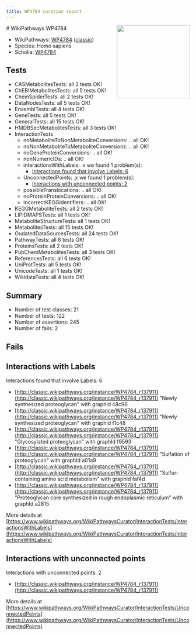 ```yaml
---
title: WP4784 curation report
---
```


<img style="float: right; width: 200px" src="https://upload.wikimedia.org/wikipedia/commons/thumb/8/83/Wplogo_with_text_500.png/640px-Wplogo_with_text_500.png" />
# WikiPathways WP4784

* WikiPathways: [WP4784](https://wikipathways.org/pathways/WP4784) ([classic](https://classic.wikipathways.org/instance/WP4784))
* Species: Homo sapiens
* Scholia: [WP4784](https://scholia.toolforge.org/wikipathways/WP4784)
## Tests
* CASMetabolitesTests: all 2 tests OK!
* ChEBIMetabolitesTests: all 5 tests OK!
* ChemSpiderTests: all 2 tests OK!
* DataNodesTests: all 5 tests OK!
* EnsemblTests: all 4 tests OK!
* GeneTests: all 5 tests OK!
* GeneralTests: all 15 tests OK!
* HMDBSecMetabolitesTests: all 3 tests OK!
* InteractionTests
    * noMetaboliteToNonMetaboliteConversions: .. all OK!
    * noNonMetaboliteToMetaboliteConversions: .. all OK!
    * noGeneProteinConversions: .. all OK!
    * nonNumericIDs: .. all OK!
    * interactionsWithLabels: .x we found 1 problem(s):
        * [Interactions found that involve Labels: 6](#630d267d)
    * UnconnectedPoints: .x we found 1 problem(s):
        * [Interactions with unconnected points: 2](#35a61ada)
    * possibleTranslocations: .. all OK!
    * noProteinProteinConversions: .. all OK!
    * incorrectKEGGIdentifiers: .. all OK!
* KEGGMetaboliteTests: all 2 tests OK!
* LIPIDMAPSTests: all 1 tests OK!
* MetaboliteStructureTests: all 1 tests OK!
* MetabolitesTests: all 15 tests OK!
* OudatedDataSourcesTests: all 24 tests OK!
* PathwayTests: all 8 tests OK!
* ProteinsTests: all 2 tests OK!
* PubChemMetabolitesTests: all 3 tests OK!
* ReferencesTests: all 6 tests OK!
* UniProtTests: all 5 tests OK!
* UnicodeTests: all 1 tests OK!
* WikidataTests: all 4 tests OK!


## Summary

* Number of test classes: 21
* Number of tests: 122
* Number of assertions: 245
* Number of fails: 2

## Fails

<a name="630d267d" />

## Interactions with Labels

Interactions found that involve Labels: 6

* [http://classic.wikipathways.org/instance/WP4784_r137911](http://classic.wikipathways.org/instance/WP4784_r137911) "Newly synthesized
proteoglycan" with graphId c8c96
* [http://classic.wikipathways.org/instance/WP4784_r137911](http://classic.wikipathways.org/instance/WP4784_r137911) "Newly synthesized
proteoglycan" with graphId f1c48
* [http://classic.wikipathways.org/instance/WP4784_r137911](http://classic.wikipathways.org/instance/WP4784_r137911) "Glycosylated proteoglycan" with graphId f9593
* [http://classic.wikipathways.org/instance/WP4784_r137911](http://classic.wikipathways.org/instance/WP4784_r137911) "Sulfation of
proteoglycan" with graphId a01a9
* [http://classic.wikipathways.org/instance/WP4784_r137911](http://classic.wikipathways.org/instance/WP4784_r137911) "Sulfur-containing amino
    acid metabolism" with graphId faf4d
* [http://classic.wikipathways.org/instance/WP4784_r137911](http://classic.wikipathways.org/instance/WP4784_r137911) "Proteoglycan core synthesized in
rough endoplasmic reticulum" with graphId a2815


More details at [https://www.wikipathways.org/WikiPathwaysCurator/InteractionTests/interactionsWithLabels](https://www.wikipathways.org/WikiPathwaysCurator/InteractionTests/interactionsWithLabels)

<a name="35a61ada" />

## Interactions with unconnected points

Interactions with unconnected points: 2

* [http://classic.wikipathways.org/instance/WP4784_r137911](http://classic.wikipathways.org/instance/WP4784_r137911)


More details at [https://www.wikipathways.org/WikiPathwaysCurator/InteractionTests/UnconnectedPoints](https://www.wikipathways.org/WikiPathwaysCurator/InteractionTests/UnconnectedPoints)

